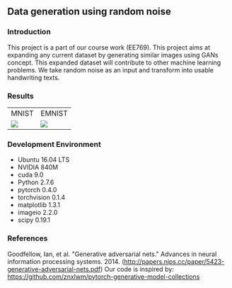 ## Data generation using random noise

### Introduction
This project is a part of our course work (EE769). This project aims at expanding any current dataset by generating similar images using GANs concept. This expanded dataset will contribute to other machine learning problems. We take random noise as an input and transform into usable handwriting texts. 

### Results
<table align='center'>
<tr align='center'>
<td> MNIST</td>
<td> EMNIST</td>
</tr>
<tr>
<td><img src = 'mnist/generated images.gif'>
<td><img src = 'emnist/generated_images_EMNIST.gif'>
</tr>
</table>

### Development Environment
* Ubuntu 16.04 LTS
* NVIDIA 840M
* cuda 9.0
* Python 2.7.6
* pytorch 0.4.0
* torchvision 0.1.4
* matplotlib 1.3.1
* imageio 2.2.0
* scipy 0.19.1

### References
Goodfellow, Ian, et al. "Generative adversarial nets." Advances in neural information processing systems. 2014.
(http://papers.nips.cc/paper/5423-generative-adversarial-nets.pdf)
Our code is inspired by:
https://github.com/znxlwm/pytorch-generative-model-collections

